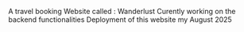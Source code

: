 A travel booking Website called : Wanderlust
Curently working on the backend functionalities
Deployment of this website my August 2025
